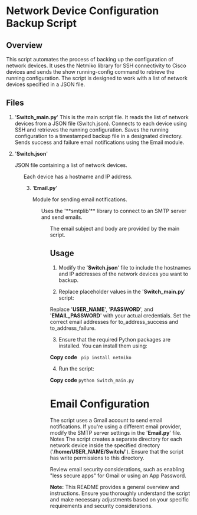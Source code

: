 # Network Device Configuration Backup Script

## Overview
This script automates the process of backing up the configuration of network devices. It uses the Netmiko library for SSH connectivity to Cisco devices and sends the show running-config command to retrieve the running configuration. The script is designed to work with a list of network devices specified in a JSON file.

## Files
1. '**Switch_main.py**'
This is the main script file.
It reads the list of network devices from a JSON file (Switch.json).
Connects to each device using SSH and retrieves the running configuration.
Saves the running configuration to a timestamped backup file in a designated directory.
Sends success and failure email notifications using the Email module.

2. '**Switch.json**'
<ul> JSON file containing a list of network devices.
<ul> Each device has a hostname and IP address.

3. '**Email.py**'
<ul> Module for sending email notifications.
<ul> Uses the '**smtplib'** library to connect to an SMTP server and send emails.
<ul> The email subject and body are provided by the main script.

## Usage
1. Modify the '**Switch.json**' file to include the hostnames and IP addresses of the network devices you want to backup.

2. Replace placeholder values in the '**Switch_main.py**' script:

Replace '**USER_NAME**', '**PASSWORD**', and '**EMAIL_PASSWORD**' with your actual credentials.
Set the correct email addresses for to_address_success and to_address_failure.

3. Ensure that the required Python packages are installed. You can install them using:

**Copy code**
<code> pip install netmiko</code>

4. Run the script:

**Copy code**
<code>python Switch_main.py</code>

# Email Configuration
The script uses a Gmail account to send email notifications. If you're using a different email provider, modify the SMTP server settings in the '**Email.py**' file.
Notes
The script creates a separate directory for each network device inside the specified directory ('**/home/USER_NAME/Switch/**'). Ensure that the script has write permissions to this directory.

Review email security considerations, such as enabling "less secure apps" for Gmail or using an App Password.

**Note:** This README provides a general overview and instructions. Ensure you thoroughly understand the script and make necessary adjustments based on your specific requirements and security considerations.